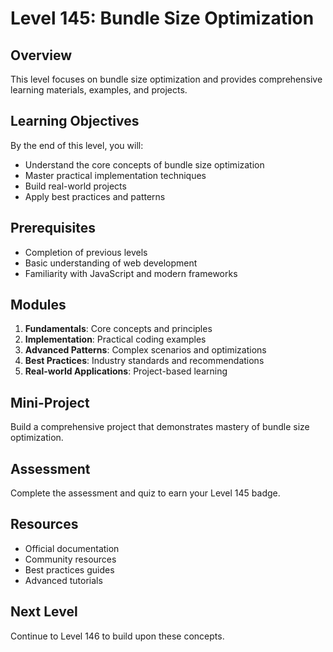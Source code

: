 # Level 145: Bundle Size Optimization

## Overview
This level focuses on bundle size optimization and provides comprehensive learning materials, examples, and projects.

## Learning Objectives
By the end of this level, you will:
- Understand the core concepts of bundle size optimization
- Master practical implementation techniques
- Build real-world projects
- Apply best practices and patterns

## Prerequisites
- Completion of previous levels
- Basic understanding of web development
- Familiarity with JavaScript and modern frameworks

## Modules
1. **Fundamentals**: Core concepts and principles
2. **Implementation**: Practical coding examples
3. **Advanced Patterns**: Complex scenarios and optimizations
4. **Best Practices**: Industry standards and recommendations
5. **Real-world Applications**: Project-based learning

## Mini-Project
Build a comprehensive project that demonstrates mastery of bundle size optimization.

## Assessment
Complete the assessment and quiz to earn your Level 145 badge.

## Resources
- Official documentation
- Community resources
- Best practices guides
- Advanced tutorials

## Next Level
Continue to Level 146 to build upon these concepts.
